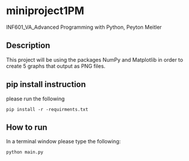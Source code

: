 # miniproject1PM
INF601_VA_Advanced Programming with Python,
Peyton Meitler

## Description
This project will be using the packages NumPy and Matplotlib in order to create 5 graphs that output as PNG files.
## pip install instruction
please run the following
```
pip install -r -requirments.txt
```

## How to run
In a terminal window please type the following:
```
python main.py
```